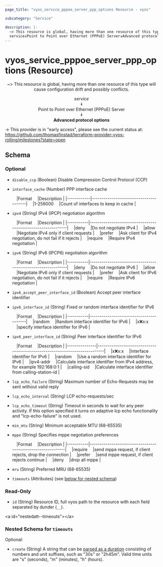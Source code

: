 ```yaml
---
page_title: "vyos_service_pppoe_server_ppp_options Resource - vyos"

subcategory: "Service"

description: |- 
  ~> This resource is global, having more than one resource of this type will cause configuration drift and possibly conflicts.
  service⯯Point to Point over Ethernet (PPPoE) Server⯯Advanced protocol options
---
```


# vyos_service_pppoe_server_ppp_options (Resource)
<center>

~> This resource is global, having more than one resource of this type will cause configuration drift and possibly conflicts.

*service*  
⯯  
Point to Point over Ethernet (PPPoE) Server  
⯯  
**Advanced protocol options**


</center>

-> This provider is in "early access", please see the current status at: https://github.com/thomasfinstad/terraform-provider-vyos-rolling/milestones?state=open

## Schema

### Optional

- `disable_ccp` (Boolean) Disable Compression Control Protocol (CCP)
- `interface_cache` (Number) PPP interface cache

    &emsp;|Format    &emsp;|Description                           |
    |------------|----------------------------------------|
    &emsp;|1-256000  &emsp;|Count of interfaces to keep in cache  |
- `ipv4` (String) IPv4 (IPCP) negotiation algorithm

    &emsp;|Format   &emsp;|Description                                                 |
    |-----------|--------------------------------------------------------------|
    &emsp;|deny     &emsp;|Do not negotiate IPv4                                       |
    &emsp;|allow    &emsp;|Negotiate IPv4 only if client requests                      |
    &emsp;|prefer   &emsp;|Ask client for IPv4 negotiation, do not fail if it rejects  |
    &emsp;|require  &emsp;|Require IPv4 negotiation                                    |
- `ipv6` (String) IPv6 (IPCP6) negotiation algorithm

    &emsp;|Format   &emsp;|Description                                                 |
    |-----------|--------------------------------------------------------------|
    &emsp;|deny     &emsp;|Do not negotiate IPv6                                       |
    &emsp;|allow    &emsp;|Negotiate IPv6 only if client requests                      |
    &emsp;|prefer   &emsp;|Ask client for IPv6 negotiation, do not fail if it rejects  |
    &emsp;|require  &emsp;|Require IPv6 negotiation                                    |
- `ipv6_accept_peer_interface_id` (Boolean) Accept peer interface identifier
- `ipv6_interface_id` (String) Fixed or random interface identifier for IPv6

    &emsp;|Format   &emsp;|Description                            |
    |-----------|-----------------------------------------|
    &emsp;|random   &emsp;|Random interface identifier for IPv6   |
    &emsp;|x:x:x:x  &emsp;|specify interface identifier for IPv6  |
- `ipv6_peer_interface_id` (String) Peer interface identifier for IPv6

    &emsp;|Format       &emsp;|Description                                                                |
    |---------------|-----------------------------------------------------------------------------|
    &emsp;|x:x:x:x      &emsp;|Interface identifier for IPv6                                              |
    &emsp;|random       &emsp;|Use a random interface identifier for IPv6                                 |
    &emsp;|ipv4-addr    &emsp;|Calculate interface identifier from IPv4 address, for example 192:168:0:1  |
    &emsp;|calling-sid  &emsp;|Calculate interface identifier from calling-station-id                     |
- `lcp_echo_failure` (String) Maximum number of Echo-Requests may be sent without valid reply
- `lcp_echo_interval` (String) LCP echo-requests/sec
- `lcp_echo_timeout` (String) Timeout in seconds to wait for any peer activity. If this option specified it turns on adaptive lcp echo functionality and &#34;lcp-echo-failure&#34; is not used.
- `min_mtu` (String) Minimum acceptable MTU (68-65535)
- `mppe` (String) Specifies mppe negotiation preferences

    &emsp;|Format   &emsp;|Description                                                |
    |-----------|-------------------------------------------------------------|
    &emsp;|require  &emsp;|send mppe request, if client rejects, drop the connection  |
    &emsp;|prefer   &emsp;|send mppe request, if client rejects continue              |
    &emsp;|deny     &emsp;|drop all mppe                                              |
- `mru` (String) Preferred MRU (68-65535)
- `timeouts` (Attributes) (see [below for nested schema](#nestedatt--timeouts))

### Read-Only

- `id` (String) Resource ID, full vyos path to the resource with each field separated by dunder (`__`).

&lt;a id=&#34;nestedatt--timeouts&#34;&gt;&lt;/a&gt;
### Nested Schema for `timeouts`

Optional:

- `create` (String) A string that can be [parsed as a duration](https://pkg.go.dev/time#ParseDuration) consisting of numbers and unit suffixes, such as &#34;30s&#34; or &#34;2h45m&#34;. Valid time units are &#34;s&#34; (seconds), &#34;m&#34; (minutes), &#34;h&#34; (hours).  
